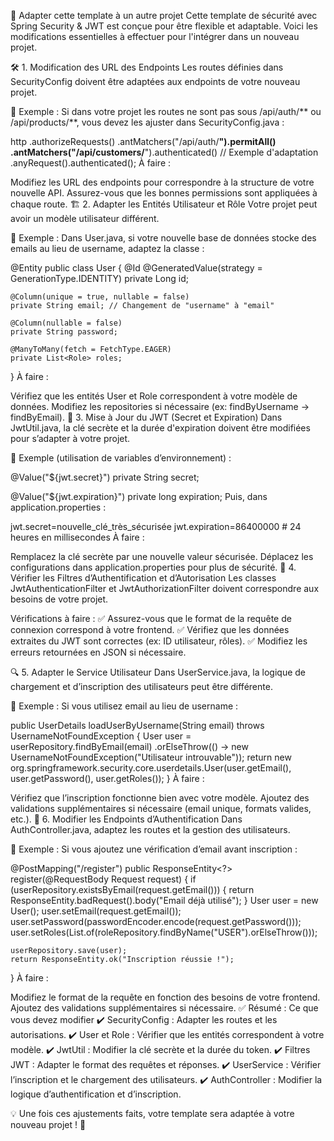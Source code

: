 📌 Adapter cette template à un autre projet
Cette template de sécurité avec Spring Security & JWT est conçue pour être flexible et adaptable. Voici les modifications essentielles à effectuer pour l'intégrer dans un nouveau projet.

🛠️ 1. Modification des URL des Endpoints
Les routes définies dans SecurityConfig doivent être adaptées aux endpoints de votre nouveau projet.

📌 Exemple :
Si dans votre projet les routes ne sont pas sous /api/auth/** ou /api/products/**, vous devez les ajuster dans SecurityConfig.java :


http
    .authorizeRequests()
    .antMatchers("/api/auth/**").permitAll()
    .antMatchers("/api/customers/**").authenticated() // Exemple d'adaptation
    .anyRequest().authenticated();
À faire :

Modifiez les URL des endpoints pour correspondre à la structure de votre nouvelle API.
Assurez-vous que les bonnes permissions sont appliquées à chaque route.
🏗️ 2. Adapter les Entités Utilisateur et Rôle
Votre projet peut avoir un modèle utilisateur différent.

📌 Exemple :
Dans User.java, si votre nouvelle base de données stocke des emails au lieu de username, adaptez la classe :


@Entity
public class User {
    @Id
    @GeneratedValue(strategy = GenerationType.IDENTITY)
    private Long id;

    @Column(unique = true, nullable = false)
    private String email; // Changement de "username" à "email"

    @Column(nullable = false)
    private String password;

    @ManyToMany(fetch = FetchType.EAGER)
    private List<Role> roles;
}
À faire :

Vérifiez que les entités User et Role correspondent à votre modèle de données.
Modifiez les repositories si nécessaire (ex: findByUsername → findByEmail).
🔐 3. Mise à Jour du JWT (Secret et Expiration)
Dans JwtUtil.java, la clé secrète et la durée d'expiration doivent être modifiées pour s’adapter à votre projet.

📌 Exemple (utilisation de variables d’environnement) :


@Value("${jwt.secret}")
private String secret;

@Value("${jwt.expiration}")
private long expiration;
Puis, dans application.properties :


jwt.secret=nouvelle_clé_très_sécurisée
jwt.expiration=86400000  # 24 heures en millisecondes
À faire :

Remplacez la clé secrète par une nouvelle valeur sécurisée.
Déplacez les configurations dans application.properties pour plus de sécurité.
🔄 4. Vérifier les Filtres d’Authentification et d’Autorisation
Les classes JwtAuthenticationFilter et JwtAuthorizationFilter doivent correspondre aux besoins de votre projet.

Vérifications à faire :
✅ Assurez-vous que le format de la requête de connexion correspond à votre frontend.
✅ Vérifiez que les données extraites du JWT sont correctes (ex: ID utilisateur, rôles).
✅ Modifiez les erreurs retournées en JSON si nécessaire.

🔍 5. Adapter le Service Utilisateur
Dans UserService.java, la logique de chargement et d’inscription des utilisateurs peut être différente.

📌 Exemple : Si vous utilisez email au lieu de username :


public UserDetails loadUserByUsername(String email) throws UsernameNotFoundException {
    User user = userRepository.findByEmail(email)
        .orElseThrow(() -> new UsernameNotFoundException("Utilisateur introuvable"));
    return new org.springframework.security.core.userdetails.User(user.getEmail(), user.getPassword(), user.getRoles());
}
À faire :

Vérifiez que l’inscription fonctionne bien avec votre modèle.
Ajoutez des validations supplémentaires si nécessaire (email unique, formats valides, etc.).
🎯 6. Modifier les Endpoints d’Authentification
Dans AuthController.java, adaptez les routes et la gestion des utilisateurs.

📌 Exemple :
Si vous ajoutez une vérification d’email avant inscription :


@PostMapping("/register")
public ResponseEntity<?> register(@RequestBody Request request) {
    if (userRepository.existsByEmail(request.getEmail())) {
        return ResponseEntity.badRequest().body("Email déjà utilisé");
    }
    User user = new User();
    user.setEmail(request.getEmail());
    user.setPassword(passwordEncoder.encode(request.getPassword()));
    user.setRoles(List.of(roleRepository.findByName("USER").orElseThrow()));

    userRepository.save(user);
    return ResponseEntity.ok("Inscription réussie !");
}
À faire :

Modifiez le format de la requête en fonction des besoins de votre frontend.
Ajoutez des validations supplémentaires si nécessaire.
✅ Résumé : Ce que vous devez modifier
✔️ SecurityConfig : Adapter les routes et les autorisations.
✔️ User et Role : Vérifier que les entités correspondent à votre modèle.
✔️ JwtUtil : Modifier la clé secrète et la durée du token.
✔️ Filtres JWT : Adapter le format des requêtes et réponses.
✔️ UserService : Vérifier l’inscription et le chargement des utilisateurs.
✔️ AuthController : Modifier la logique d’authentification et d’inscription.

💡 Une fois ces ajustements faits, votre template sera adaptée à votre nouveau projet ! 🚀
